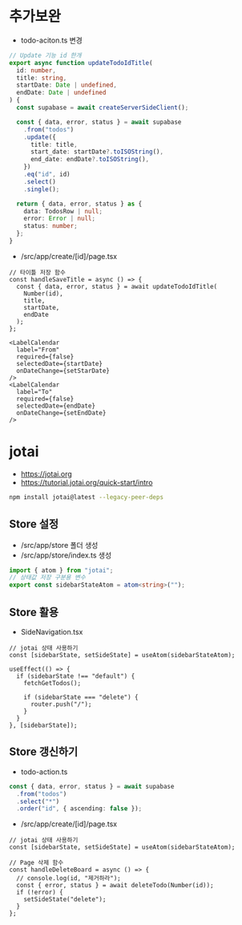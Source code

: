 # 추가보완

- todo-aciton.ts 변경

```ts
// Update 기능 id 한개
export async function updateTodoIdTitle(
  id: number,
  title: string,
  startDate: Date | undefined,
  endDate: Date | undefined
) {
  const supabase = await createServerSideClient();

  const { data, error, status } = await supabase
    .from("todos")
    .update({
      title: title,
      start_date: startDate?.toISOString(),
      end_date: endDate?.toISOString(),
    })
    .eq("id", id)
    .select()
    .single();

  return { data, error, status } as {
    data: TodosRow | null;
    error: Error | null;
    status: number;
  };
}
```

- /src/app/create/[id]/page.tsx

```tsx
// 타이틀 저장 함수
const handleSaveTitle = async () => {
  const { data, error, status } = await updateTodoIdTitle(
    Number(id),
    title,
    startDate,
    endDate
  );
};
```

```tsx
<LabelCalendar
  label="From"
  required={false}
  selectedDate={startDate}
  onDateChange={setStarDate}
/>
<LabelCalendar
  label="To"
  required={false}
  selectedDate={endDate}
  onDateChange={setEndDate}
/>
```

# jotai

- https://jotai.org
- https://tutorial.jotai.org/quick-start/intro

```bash
npm install jotai@latest --legacy-peer-deps
```

## Store 설정

- /src/app/store 폴더 생성
- /src/app/store/index.ts 생성

```ts
import { atom } from "jotai";
// 상태값 저장 구분용 변수
export const sidebarStateAtom = atom<string>("");
```

## Store 활용

- SideNavigation.tsx

```tsx
// jotai 상태 사용하기
const [sidebarState, setSideState] = useAtom(sidebarStateAtom);
```

```tsx
useEffect(() => {
  if (sidebarState !== "default") {
    fetchGetTodos();

    if (sidebarState === "delete") {
      router.push("/");
    }
  }
}, [sidebarState]);
```

## Store 갱신하기

- todo-action.ts

```ts
const { data, error, status } = await supabase
  .from("todos")
  .select("*")
  .order("id", { ascending: false });
```

- /src/app/create/[id]/page.tsx

```tsx
// jotai 상태 사용하기
const [sidebarState, setSideState] = useAtom(sidebarStateAtom);
```

```tsx
// Page 삭제 함수
const handleDeleteBoard = async () => {
  // console.log(id, "제거하라");
  const { error, status } = await deleteTodo(Number(id));
  if (!error) {
    setSideState("delete");
  }
};
```
